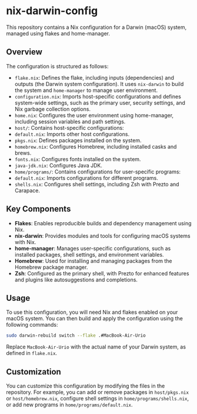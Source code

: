 # nix-darwin-config
 

 This repository contains a Nix configuration for a Darwin (macOS) system, managed using flakes and home-manager.
 

 ## Overview
 

 The configuration is structured as follows:
 

 -   `flake.nix`: Defines the flake, including inputs (dependencies) and outputs (the Darwin system configuration). It uses `nix-darwin` to build the system and `home-manager` to manage user environment.
 -   `configuration.nix`: Imports host-specific configurations and defines system-wide settings, such as the primary user, security settings, and Nix garbage collection options.
 -   `home.nix`: Configures the user environment using home-manager, including session variables and path settings.
 -   `host/`: Contains host-specific configurations:
  -   `default.nix`: Imports other host configurations.
  -   `pkgs.nix`: Defines packages installed on the system.
  -   `homebrew.nix`: Configures Homebrew, including installed casks and brews.
  -   `fonts.nix`: Configures fonts installed on the system.
  -   `java-jdk.nix`: Configures Java JDK.
 -   `home/programs/`: Contains configurations for user-specific programs:
  -   `default.nix`: Imports configurations for different programs.
  -   `shells.nix`: Configures shell settings, including Zsh with Prezto and Carapace.
 

 ## Key Components
 

 -   **Flakes**: Enables reproducible builds and dependency management using Nix.
 -   **nix-darwin**: Provides modules and tools for configuring macOS systems with Nix.
 -   **home-manager**: Manages user-specific configurations, such as installed packages, shell settings, and environment variables.
 -   **Homebrew**: Used for installing and managing packages from the Homebrew package manager.
 -   **Zsh**: Configured as the primary shell, with Prezto for enhanced features and plugins like autosuggestions and completions.
 

 ## Usage
 

 To use this configuration, you will need Nix and flakes enabled on your macOS system. You can then build and apply the configuration using the following commands:
 

 ```bash
 sudo darwin-rebuild switch --flake .#MacBook-Air-Urio
 ```
 

 Replace `MacBook-Air-Urio` with the actual name of your Darwin system, as defined in `flake.nix`.
 

 ## Customization
 

 You can customize this configuration by modifying the files in the repository. For example, you can add or remove packages in `host/pkgs.nix` or `host/homebrew.nix`, configure shell settings in `home/programs/shells.nix`, or add new programs in `home/programs/default.nix`.
